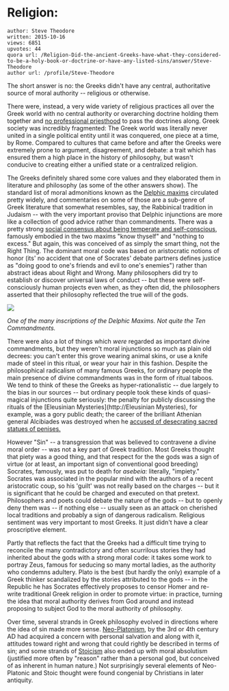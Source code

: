 # Religion: 

	author: Steve Theodore
	written: 2015-10-16
	views: 6851
	upvotes: 44
	quora url: /Religion-Did-the-ancient-Greeks-have-what-they-considered-to-be-a-holy-book-or-doctrine-or-have-any-listed-sins/answer/Steve-Theodore
	author url: /profile/Steve-Theodore


The short answer is no: the Greeks didn't have any central, authoritative source of moral authority -- religious or otherwise.

There were, instead, a very wide variety of religious practices all over the Greek world with no central authority or overarching doctrine holding them together and [no professional priesthood](https://www.quora.com/Why-was-there-no-priestly-class-in-ancient-Greece/answer/Steve-Theodore) to pass the doctrines along. Greek society was incredibly fragmented: The Greek world was literally never united in a single political entity until it was conquered, one piece at a time, by Rome. Compared to cultures that came before and after the Greeks were extremely prone to argument, disagreement, and debate: a trait which has ensured them a high place in the history of philosophy, but wasn't conducive to creating either a unified state or a centralized religion. 

The Greeks definitely shared some core values and they elaborated them in literature and philosophy (as some of the other answers show). The standard list of moral admonitions known as the [Delphic maxims](https://en.wikipedia.org/wiki/Delphic_maxims) circulated pretty widely, and commentaries on some of those are a sub-genre of Greek literature that somewhat resembles, say, the Rabbinical tradition in Judaism -- with the very important proviso that Delphic injunctions are more like a collection of good advice rather than commandments. There was a pretty strong [social consensus about being temperate and self-conscious](https://www.quora.com/What-moral-values-were-considered-most-important-in-ancient-Greece/answer/Steve-Theodore), famously embodied in the two maxims "know thyself" and "nothing to excess." But again, this was conceived of as simply the smart thing, not the Right Thing. The dominant moral code was based on aristocratic notions of honor (its' no accident that one of Socrates' debate partners defines justice as "doing good to one's friends and evil to one's enemies") rather than abstract ideas about Right and Wrong. Many philosophers did try to establish or discover universal laws of conduct -- but these were self-consciously human projects even when, as they often did, the philosophers asserted that their philosophy reflected the true will of the gods. 



![](https://qph.fs.quoracdn.net/main-qimg-9ac588ca2152ff715110e22c47142957-c)

_One of the many inscriptions of the Delphic Maxims. Not quite the Ten Commandments._ 

There were also a lot of things which _were_  regarded as important divine commandments, but they weren't moral injunctions so much as plain old decrees: you can't enter this grove wearing animal skins, or use a knife made of steel in this ritual, or wear your hair in this fashion. Despite the philosophical radicalism of many famous Greeks, for ordinary people the main presence of divine commandments was in the form of ritual taboos. We tend to think of these the Greeks as hyper-rationalistic -- due largely to the bias in our sources -- but ordinary people took these kinds of quasi-magical injunctions quite seriously: the penalty for publicly discussing the rituals of the [Eleusinian Mysteries](http://Eleusinian Mysteries), for example, was a gory public death; the career of the brilliant Athenian general Alcibiades was destroyed when he [accused of desecrating sacred statues of penises.](https://sites.google.com/site/neoherm/mutilation)

However "Sin" -- a transgression that was believed to contravene a divine moral order -- was not a key part of Greek tradition. Most Greeks thought that piety was a good thing, and that respect for the the gods was a sign of virtue (or at least, an important sign of conventional good breeding) Socrates, famously, was put to death for _asebeia:_ literally, "impiety." Socrates was associated in the popular mind with the authors of a recent aristocratic coup, so his 'guilt' was not really based on the charges -- but it is significant that he could be charged and executed on that pretext. Philosophers and poets could debate the nature of the gods -- but to openly deny them was -- if nothing else -- usually seen as an attack on cherished local traditions and probably a sign of dangerous radicalism. Religious sentiment was very important to most Greeks. It just didn't have a clear proscriptive element.

Partly that reflects the fact that the Greeks had a difficult time trying to reconcile the many contradictory and often scurrilous stories they had inherited about the gods with a strong moral code: it takes some work to portray Zeus, famous for seducing so many mortal ladies, as the authority who condemns adultery. Plato is the best (but hardly the only) example of a Greek thinker scandalized by the stories attributed to the gods -- in the Republic he has Socrates effectively proposes to censor Homer and re-write traditional Greek religion in order to promote virtue: in practice, turning the idea that moral authority derives from God around and instead proposing to subject God to the moral authority of philosophy. 

Over time, several strands in Greek philosophy evolved in directions where the idea of sin made more sense. [Neo-Platonism](http://www.iep.utm.edu/neoplato/), by the 3rd or 4th century AD had acquired a concern with personal salvation and along with it, attitudes toward right and wrong that could rightly be described in terms of sin; and some strands of [Stoicism](http://www.iep.utm.edu/stoicism/#H4) also ended up with moral absolutism (justified more often by "reason" rather than a personal god, but conceived of as inherent in human nature.) Not surprisingly several elements of Neo-Platonic and Stoic thought were found congenial by Christians in later antiquity.

